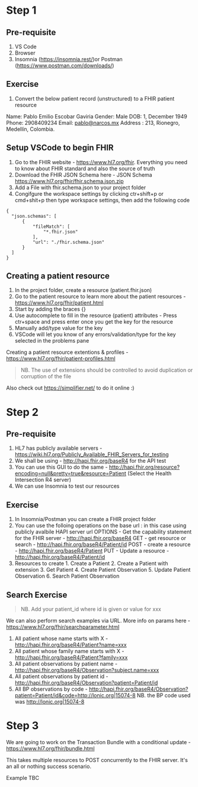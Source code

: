 # Step 1

## Pre-requisite

1. VS Code
2. Browser
3. Insomnia (https://insomnia.rest/)or Postman (https://www.postman.com/downloads/)

## Exercise

1. Convert the below patient record (unstructured) to a FHIR patient resource

Name: Pablo Emilio Escobar Gaviria
Gender: Male
DOB: 1, December 1949
Phone: 2908409234
Email: pablo@narcos.mx
Address : 213, Rionegro, Medellín, Colombia.

## Setup VSCode to begin FHIR

1. Go to the FHIR website  - https://www.hl7.org/fhir. Everything you need to know about FHIR standard and also the source of truth
2. Download the FHIR JSON Schema here - JSON Schema https://www.hl7.org/fhir/fhir.schema.json.zip
3. Add a File with fhir.schema.json to your project folder
4. Congifgure the workspace settings by clicking ctr+shift+p or cmd+shit+p then type workspace settings, then add the following code

```
{
  "json.schemas": [
      {
          "fileMatch": [
              "*.fhir.json"
          ],
          "url": "./fhir.schema.json"
      }
  ]
}
```

## Creating a patient resource

1. In the project folder, create a resource (patient.fhir.json)
2. Go to the patient resource to learn more about the patient resources  - https://www.hl7.org/fhir/patient.html
3. Start by adding the braces {}
4. Use autocomplete to fill in the resource (patient) attributes - Press ctr+space and press enter once you get the key for the resource
5. Manually add/type value for the key
7. VSCode will let you know of any errors/validation/type for the key selected in the problems pane

Creating a patient resource extentions & profiles   - https://www.hl7.org/fhir/patient-profiles.html

> NB. The use of extensions should be controlled to avoid duplication or corruption of the file

Also check out https://simplifier.net/ to do it online :)

# Step 2

## Pre-requisite

1. HL7 has publicly available servers  - https://wiki.hl7.org/Publicly_Available_FHIR_Servers_for_testing
2. We shall be using  - http://hapi.fhir.org/baseR4 for the API test
3. You can use this GUI to do the same  - http://hapi.fhir.org/resource?encoding=null&pretty=true&resource=Patient (Select the Health Intersection R4 server)
3. We can use Insomnia to test our resources

## Exercise

1. In Insomnia/Postman you can create a FHIR project folder
2. You can use the folloing operations on the base url : in this case using publicly avalbile HAPI server url
        OPTIONS - Get the capability statement for the FHIR server - http://hapi.fhir.org/baseR4
        GET - get resource or search  - http://hapi.fhir.org/baseR4/Patient/id
        POST - create a resource  - http://hapi.fhir.org/baseR4/Patient
        PUT - Update a resource - http://hapi.fhir.org/baseR4/Patient/id
3. Resources to create
        1. Create a Patient
        2. Create a Patient with extension
        3. Get Patient
        4. Create Patient Observation
        5. Update Patient Observation
        6. Search Patient Observation

## Search Exercise

> NB. Add your patient_id where id is given or value for xxx

We can also perform search examples via URL. More info on params here  - https://www.hl7.org/fhir/searchparameter.html

1. All patient whose name starts with X - http://hapi.fhir.org/baseR4/Patient?name=xxx
2. All patient whose family name starts with X - http://hapi.fhir.org/baseR4/Patient?family=xxx
3. All patient observations by patient name  - http://hapi.fhir.org/baseR4/Observation?subject.name=xxx
4. All patient observations by patient id  - http://hapi.fhir.org/baseR4/Observation?patient=Patient/id
5. All BP observations by code - http://hapi.fhir.org/baseR4/Observation?patient=Patient/id&code=http://lonic.org|15074-8 NB. the BP code used was http://lonic.org|15074-8

# Step 3

We are going to work on the Transaction Bundle  with a conditional update - https://www.hl7.org/fhir/bundle.html

This takes multiple resources to POST concurrently to the FHIR server. It's an all or nothing success scenario.

Example TBC
